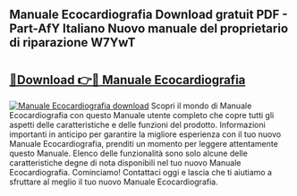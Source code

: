 ## Manuale Ecocardiografia Download gratuit PDF - Part-AfY Italiano Nuovo manuale del proprietario di riparazione W7YwT

# <h2><a href="http://dfel32.blite.top/?on=Manuale+Ecocardiografia">🔗Download 👉🔴 Manuale Ecocardiografia</a></h2>

[![Manuale Ecocardiografia download](https://i.imgur.com/lujVjoI.png)](http://dfel32.blite.top/?on=Manuale+Ecocardiografia)
Scopri il mondo di Manuale Ecocardiografia con questo Manuale utente completo che copre tutti gli aspetti delle caratteristiche e delle funzioni del prodotto. Informazioni importanti in anticipo per garantire la migliore esperienza con il tuo nuovo Manuale Ecocardiografia, prenditi un momento per leggere attentamente questo Manuale. Elenco delle funzionalità sono solo alcune delle caratteristiche degne di nota disponibili nel tuo nuovo Manuale Ecocardiografia. Cominciamo! Contattaci oggi e lascia che ti aiutiamo a sfruttare al meglio il tuo nuovo Manuale Ecocardiografia.
